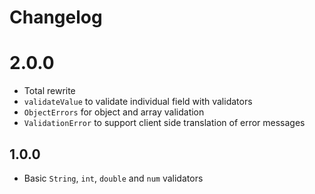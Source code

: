 # Changelog

# 2.0.0

+ Total rewrite
+ `validateValue` to validate individual field with validators
+ `ObjectErrors` for object and array validation
+ `ValidationError` to support client side translation of error messages

## 1.0.0

- Basic `String`, `int`, `double` and `num` validators
